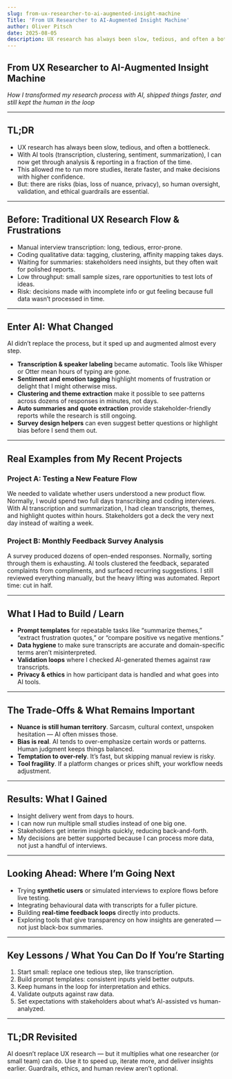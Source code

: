 ```yaml
---
slug: from-ux-researcher-to-ai-augmented-insight-machine
Title: 'From UX Researcher to AI-Augmented Insight Machine'
author: Oliver Pitsch
date: 2025-08-05
description: UX research has always been slow, tedious, and often a bottleneck. With AI tools like transcription, clustering, sentiment analysis, and summarization, researchers can now move faster, iterate more, and deliver insights earlier. In this article, I share how AI transformed my research process, the trade-offs I discovered, and the lessons I learned about keeping the human in the loop.
---
```


## From UX Researcher to AI-Augmented Insight Machine

_How I transformed my research process with AI, shipped things faster, and still kept the human in the loop_

---

## TL;DR

- UX research has always been slow, tedious, and often a bottleneck.
- With AI tools (transcription, clustering, sentiment, summarization), I can now get through analysis & reporting in a fraction of the time.
- This allowed me to run more studies, iterate faster, and make decisions with higher confidence.
- But: there are risks (bias, loss of nuance, privacy), so human oversight, validation, and ethical guardrails are essential.

---

## Before: Traditional UX Research Flow & Frustrations

- Manual interview transcription: long, tedious, error-prone.
- Coding qualitative data: tagging, clustering, affinity mapping takes days.
- Waiting for summaries: stakeholders need insights, but they often wait for polished reports.
- Low throughput: small sample sizes, rare opportunities to test lots of ideas.
- Risk: decisions made with incomplete info or gut feeling because full data wasn’t processed in time.

---

## Enter AI: What Changed

AI didn’t replace the process, but it sped up and augmented almost every step.

- **Transcription & speaker labeling** became automatic. Tools like Whisper or Otter mean hours of typing are gone.
- **Sentiment and emotion tagging** highlight moments of frustration or delight that I might otherwise miss.
- **Clustering and theme extraction** make it possible to see patterns across dozens of responses in minutes, not days.
- **Auto summaries and quote extraction** provide stakeholder-friendly reports while the research is still ongoing.
- **Survey design helpers** can even suggest better questions or highlight bias before I send them out.

---

## Real Examples from My Recent Projects

### Project A: Testing a New Feature Flow

We needed to validate whether users understood a new product flow. Normally, I would spend two full days transcribing and coding interviews. With AI transcription and summarization, I had clean transcripts, themes, and highlight quotes within hours. Stakeholders got a deck the very next day instead of waiting a week.

### Project B: Monthly Feedback Survey Analysis

A survey produced dozens of open-ended responses. Normally, sorting through them is exhausting. AI tools clustered the feedback, separated complaints from compliments, and surfaced recurring suggestions. I still reviewed everything manually, but the heavy lifting was automated. Report time: cut in half.

---

## What I Had to Build / Learn

- **Prompt templates** for repeatable tasks like “summarize themes,” “extract frustration quotes,” or “compare positive vs negative mentions.”
- **Data hygiene** to make sure transcripts are accurate and domain-specific terms aren’t misinterpreted.
- **Validation loops** where I checked AI-generated themes against raw transcripts.
- **Privacy & ethics** in how participant data is handled and what goes into AI tools.

---

## The Trade-Offs & What Remains Important

- **Nuance is still human territory**. Sarcasm, cultural context, unspoken hesitation — AI often misses those.
- **Bias is real**. AI tends to over-emphasize certain words or patterns. Human judgment keeps things balanced.
- **Temptation to over-rely**. It’s fast, but skipping manual review is risky.
- **Tool fragility**. If a platform changes or prices shift, your workflow needs adjustment.

---

## Results: What I Gained

- Insight delivery went from days to hours.
- I can now run multiple small studies instead of one big one.
- Stakeholders get interim insights quickly, reducing back-and-forth.
- My decisions are better supported because I can process more data, not just a handful of interviews.

---

## Looking Ahead: Where I’m Going Next

- Trying **synthetic users** or simulated interviews to explore flows before live testing.
- Integrating behavioural data with transcripts for a fuller picture.
- Building **real-time feedback loops** directly into products.
- Exploring tools that give transparency on how insights are generated — not just black-box summaries.

---

## Key Lessons / What You Can Do If You’re Starting

1. Start small: replace one tedious step, like transcription.
2. Build prompt templates: consistent inputs yield better outputs.
3. Keep humans in the loop for interpretation and ethics.
4. Validate outputs against raw data.
5. Set expectations with stakeholders about what’s AI-assisted vs human-analyzed.

---

## TL;DR Revisited

AI doesn’t replace UX research — but it multiplies what one researcher (or small team) can do. Use it to speed up, iterate more, and deliver insights earlier. Guardrails, ethics, and human review aren’t optional.
